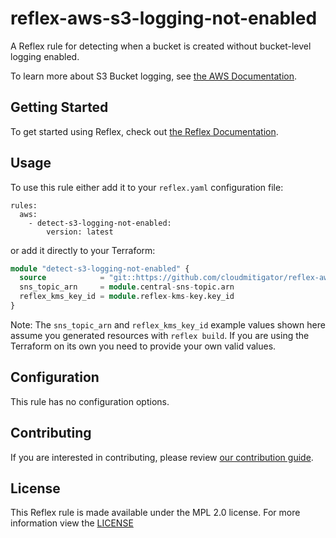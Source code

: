 # reflex-aws-s3-logging-not-enabled
A Reflex rule for detecting when a bucket is created without bucket-level logging enabled.

To learn more about S3 Bucket logging, see [the AWS Documentation](https://docs.aws.amazon.com/AmazonS3/latest/dev/ServerLogs.html).

## Getting Started
To get started using Reflex, check out [the Reflex Documentation](https://docs.cloudmitigator.com/).

## Usage
To use this rule either add it to your `reflex.yaml` configuration file:
```
rules:
  aws:
    - detect-s3-logging-not-enabled:
        version: latest
```

or add it directly to your Terraform:
```terraform
module "detect-s3-logging-not-enabled" {
  source            = "git::https://github.com/cloudmitigator/reflex-aws-s3-logging-not-enabled.git?ref=latest"
  sns_topic_arn     = module.central-sns-topic.arn
  reflex_kms_key_id = module.reflex-kms-key.key_id
}
```

Note: The `sns_topic_arn` and `reflex_kms_key_id` example values shown here assume you generated resources with `reflex build`. If you are using the Terraform on its own you need to provide your own valid values.

## Configuration
This rule has no configuration options.

## Contributing
If you are interested in contributing, please review [our contribution guide](https://docs.cloudmitigator.com/about/contributing.html).

## License
This Reflex rule is made available under the MPL 2.0 license. For more information view the [LICENSE](https://github.com/cloudmitigator/reflex-aws-enforce-s3-encryption/blob/master/LICENSE)
